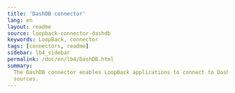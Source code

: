 ```yaml
---
title: 'DashDB connector'
lang: en
layout: readme
source: loopback-connector-dashdb
keywords: LoopBack, connector
tags: [connectors, readme]
sidebar: lb4_sidebar
permalink: /doc/en/lb4/DashDB.html
summary:
  The DashDB connector enables LoopBack applications to connect to DashDB data
  sources.
---
```

